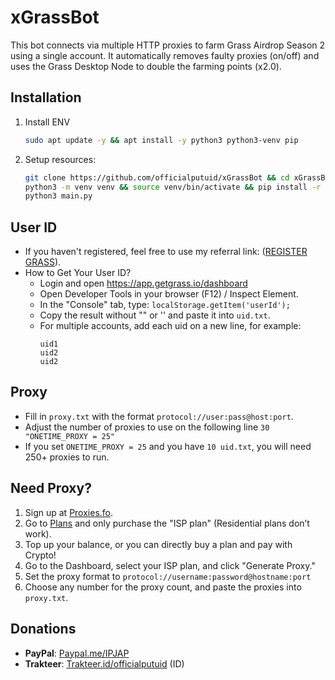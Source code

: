# xGrassBot
This bot connects via multiple HTTP proxies to farm Grass Airdrop Season 2 using a single account. It automatically removes faulty proxies (on/off) and uses the Grass Desktop Node to double the farming points (x2.0).

## Installation

1. Install ENV
   ```bash
   sudo apt update -y && apt install -y python3 python3-venv pip
   ```

2. Setup resources:
   ```bash
   git clone https://github.com/officialputuid/xGrassBot && cd xGrassBot
   python3 -m venv venv && source venv/bin/activate && pip install -r requirements.txt
   python3 main.py
   ```

## User ID
- If you haven't registered, feel free to use my referral link: ([REGISTER GRASS](https://app.getgrass.io/register/?referralCode=rjztRGaBttAB6Cx)).
- How to Get Your User ID?
  - Login and open https://app.getgrass.io/dashboard
  - Open Developer Tools in your browser (F12) / Inspect Element.
  - In the "Console" tab, type:
   `localStorage.getItem('userId');`
  - Copy the result without "" or '' and paste it into `uid.txt`.
  - For multiple accounts, add each uid on a new line, for example:
       ```
     uid1
     uid2
     uid2
     ```

## Proxy  
- Fill in `proxy.txt` with the format `protocol://user:pass@host:port`.  
- Adjust the number of proxies to use on the following line `30 "ONETIME_PROXY = 25"`
- If you set `ONETIME_PROXY = 25` and you have `10 uid.txt`, you will need 250+ proxies to run.

## Need Proxy?
1. Sign up at [Proxies.fo](https://app.proxies.fo/ref/849ec384-ecb5-1151-b4a7-c99276bff848).
2. Go to [Plans](https://app.proxies.fo/plans) and only purchase the "ISP plan" (Residential plans don’t work).
3. Top up your balance, or you can directly buy a plan and pay with Crypto!
4. Go to the Dashboard, select your ISP plan, and click "Generate Proxy."
5. Set the proxy format to `protocol://username:password@hostname:port`
6. Choose any number for the proxy count, and paste the proxies into `proxy.txt`.

## Donations
- **PayPal**: [Paypal.me/IPJAP](https://www.paypal.com/paypalme/IPJAP)
- **Trakteer**: [Trakteer.id/officialputuid](https://trakteer.id/officialputuid) (ID)
